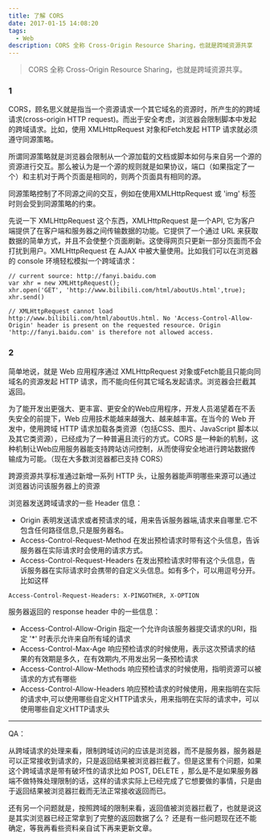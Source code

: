 ```yaml
---
title: 了解 CORS
date: 2017-01-15 14:08:20
tags:
  - Web
description: CORS 全称 Cross-Origin Resource Sharing，也就是跨域资源共享
---
```


> CORS 全称 Cross-Origin Resource Sharing，也就是跨域资源共享。

### 1
CORS，顾名思义就是指当一个资源请求一个其它域名的资源时，所产生的的跨域请求(cross-origin HTTP request)。而出于安全考虑，浏览器会限制脚本中发起的跨域请求。比如，使用 XMLHttpRequest 对象和Fetch发起 HTTP 请求就必须遵守同源策略。

所谓同源策略就是浏览器会限制从一个源加载的文档或脚本如何与来自另一个源的资源进行交互。那么被认为是一个源的规则就是如果协议，端口（如果指定了一个）和主机对于两个页面是相同的，则两个页面具有相同的源。

同源策略控制了不同源之间的交互，例如在使用XMLHttpRequest 或 'img' 标签时则会受到同源策略的约束。

先说一下 XMLHttpRequest 这个东西，XMLHttpRequest 是一个API, 它为客户端提供了在客户端和服务器之间传输数据的功能。它提供了一个通过 URL 来获取数据的简单方式，并且不会使整个页面刷新。这使得网页只更新一部分页面而不会打扰到用户。XMLHttpRequest 在 AJAX 中被大量使用。比如我们可以在浏览器的 console 环境轻松模拟一个跨域请求：
```
// current source: http://fanyi.baidu.com
var xhr = new XMLHttpRequest();
xhr.open('GET', 'http://www.bilibili.com/html/aboutUs.html',true);
xhr.send()

// XMLHttpRequest cannot load http://www.bilibili.com/html/aboutUs.html. No 'Access-Control-Allow-Origin' header is present on the requested resource. Origin 'http://fanyi.baidu.com' is therefore not allowed access.
```

### 2
简单地说，就是 Web 应用程序通过 XMLHttpRequest 对象或Fetch能且只能向同域名的资源发起 HTTP 请求，而不能向任何其它域名发起请求。浏览器会拦截其返回。

为了能开发出更强大、更丰富、更安全的Web应用程序，开发人员渴望着在不丢失安全的前提下，Web 应用技术能越来越强大、越来越丰富。在当今的 Web 开发中，使用跨域 HTTP 请求加载各类资源（包括CSS、图片、JavaScript 脚本以及其它类资源），已经成为了一种普遍且流行的方式。CORS 是一种新的机制，这种机制让Web应用服务器能支持跨站访问控制，从而使得安全地进行跨站数据传输成为可能。（现在大多数浏览器都已支持 CORS）

跨源资源共享标准通过新增一系列 HTTP 头，让服务器能声明哪些来源可以通过浏览器访问该服务器上的资源

浏览器发送跨域请求的一些 Header 信息：

* Origin
 表明发送请求或者预请求的域，用来告诉服务器端,请求来自哪里.它不包含任何路径信息,只是服务器名。
* Access-Control-Request-Method
 在发出预检请求时带有这个头信息，告诉服务器在实际请求时会使用的请求方式。
* Access-Control-Request-Headers
 在发出预检请求时带有这个头信息，告诉服务器在实际请求时会携带的自定义头信息。如有多个，可以用逗号分开。比如这样

 ```
 Access-Control-Request-Headers: X-PINGOTHER, X-OPTION
 ```

服务器返回的 response header 中的一些信息：

* Access-Control-Allow-Origin
 指定一个允许向该服务器提交请求的URI，指定 '*' 时表示允许来自所有域的请求
* Access-Control-Max-Age
 响应预检请求的时候使用，表示这次预请求的结果的有效期是多久，在有效期内,不用发出另一条预检请求
* Access-Control-Allow-Methods
 响应预检请求的时候使用，指明资源可以被请求的方式有哪些
* Access-Control-Allow-Headers
 响应预检请求的时候使用，用来指明在实际的请求中,可以使用哪些自定义HTTP请求头，用来指明在实际的请求中，可以使用哪些自定义HTTP请求头 

---
QA：

从跨域请求的处理来看，限制跨域访问的应该是浏览器，而不是服务器，服务器是可以正常接收到请求的，只是返回结果被浏览器拦截了。但是这里有个问题，如果这个跨域请求是带有破坏性的请求比如 POST, DELETE ，那么是不是如果服务器端不做特殊处理限制的话，这样的请求实际上已经完成了它想要做的事情，只是由于返回结果被浏览器拦截而无法正常接收返回而已。

还有另一个问题就是，按照跨域的限制来看，返回值被浏览器拦截了，也就是说这是其实浏览器已经正常拿到了完整的返回数据了么？
还是有一些问题现在还不能确定，等我再看些资料亲自试下再来更新文章。
